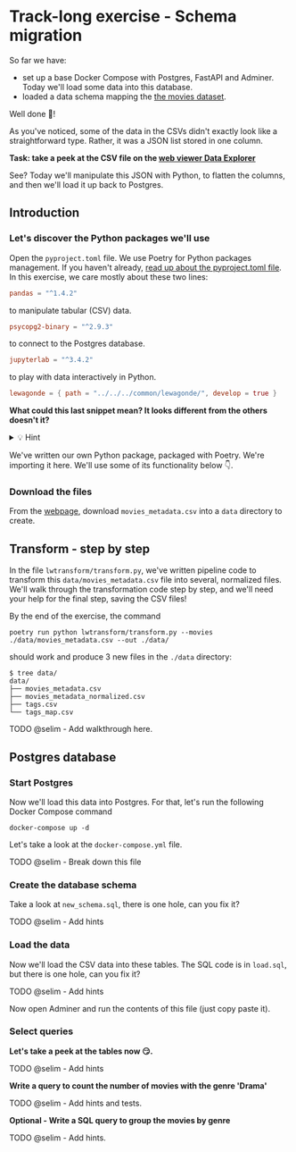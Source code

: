 # Track-long exercise - Schema migration

So far we have:

- set up a base Docker Compose with Postgres, FastAPI and Adminer. Today we'll load some data into this database.
- loaded a data schema mapping the [the movies dataset](https://www.kaggle.com/rounakbanik/the-movies-dataset).

Well done 🧠!

As you've noticed, some of the data in the CSVs didn't exactly look like a straightforward type. Rather, it was a JSON list stored in one column.

**Task: take a peek at the CSV file on the [web viewer Data Explorer](https://www.kaggle.com/datasets/rounakbanik/the-movies-dataset)**

See? Today we'll manipulate this JSON with Python, to flatten the columns, and then we'll load it up back to Postgres.

## Introduction

### Let's discover the Python packages we'll use

Open the `pyproject.toml` file. We use Poetry for Python packages management. If you haven't already, [read up about the pyproject.toml file](https://python-poetry.org/docs/pyproject/). In this exercise, we care mostly about these two lines:

```toml
pandas = "^1.4.2"
```
to manipulate tabular (CSV) data.

```toml
psycopg2-binary = "^2.9.3"
```
to connect to the Postgres database.

```toml
jupyterlab = "^3.4.2"
```
to play with data interactively in Python.

```toml
lewagonde = { path = "../../../common/lewagonde/", develop = true }
```

**What could this last snippet mean? It looks different from the others doesn't it?**

<details>
  <summary markdown='span'>💡 Hint</summary>
  - Take a look at the `add` section, specifically "If you want the dependency to be installed in editable mode" of the [Poetry docs](https://python-poetry.org/docs/cli/#add).
  - Did you find the `lewagonde` directory within `common` in this Github repository?
</details>

We've written our own Python package, packaged with Poetry. We're importing it here. We'll use some of its functionality below 👇.

### Download the files

From the [webpage](https://www.kaggle.com/datasets/rounakbanik/the-movies-dataset?select=movies_metadata.csv), download `movies_metadata.csv` into a `data` directory to create.

## Transform - step by step

In the file `lwtransform/transform.py`, we've written pipeline code to transform this `data/movies_metadata.csv` file into several, normalized files. We'll walk through the transformation code step by step, and we'll need your help for the final step, saving the CSV files!

By the end of the exercise, the command

```
poetry run python lwtransform/transform.py --movies ./data/movies_metadata.csv --out ./data/
```

should work and produce 3 new files in the `./data` directory:

```
$ tree data/
data/
├── movies_metadata.csv
├── movies_metadata_normalized.csv
├── tags.csv
└── tags_map.csv
```

TODO @selim - Add walkthrough here.

## Postgres database

### Start Postgres

Now we'll load this data into Postgres. For that, let's run the following Docker Compose command

```
docker-compose up -d
```

Let's take a look at the `docker-compose.yml` file.

TODO @selim - Break down this file

### Create the database schema

Take a look at `new_schema.sql`, there is one hole, can you fix it?

TODO @selim - Add hints

### Load the data

Now we'll load the CSV data into these tables. The SQL code is in `load.sql`, but there is one hole, can you fix it?

TODO @selim - Add hints

Now open Adminer and run the contents of this file (just copy paste it).

### Select queries

**Let's take a peek at the tables now 😏.**

TODO @selim - Add hints

**Write a query to count the number of movies with the genre 'Drama'**

TODO @selim - Add hints and tests.

**Optional - Write a SQL query to group the movies by genre**

TODO @selim - Add hints.
